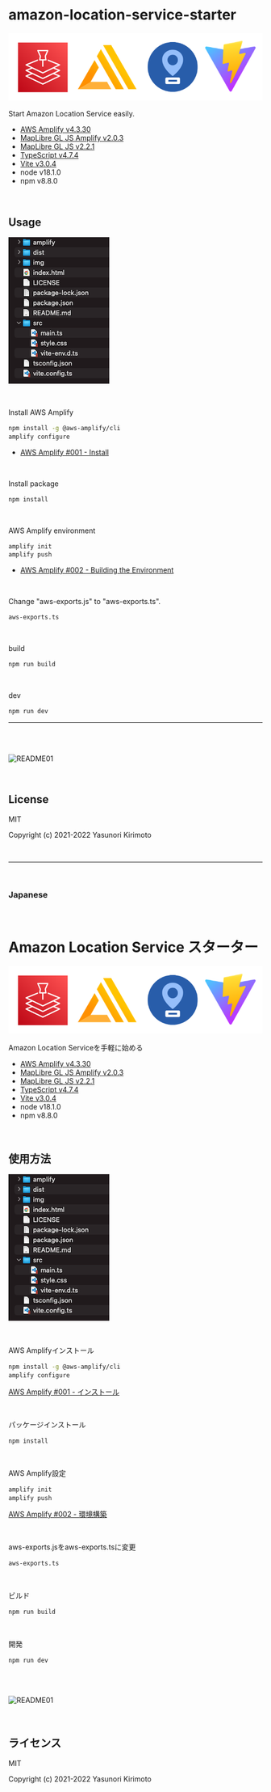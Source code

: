 # amazon-location-service-starter

![README02](img/README02.png)

Start Amazon Location Service easily.  
- [AWS Amplify v4.3.30](https://github.com/aws-amplify/amplify-js)  
- [MapLibre GL JS Amplify v2.0.3](https://github.com/aws-amplify/maplibre-gl-js-amplify)  
- [MapLibre GL JS v2.2.1](https://github.com/maplibre/maplibre-gl-js)  
- [TypeScript v4.7.4](https://www.typescriptlang.org)  
- [Vite v3.0.4](https://vitejs.dev)  
- node v18.1.0
- npm v8.8.0

<br>

## Usage

![README03](img/README03.png)

<br>

Install AWS Amplify
```bash
npm install -g @aws-amplify/cli
amplify configure
```
- [AWS Amplify #001 - Install](https://day-journal.com/memo/aws-amplify-001)

<br>

Install package
```bash
npm install
```

<br>

AWS Amplify environment
```bash
amplify init
amplify push
```
- [AWS Amplify #002 - Building the Environment](https://day-journal.com/memo/aws-amplify-002)

<br>

Change "aws-exports.js" to "aws-exports.ts".

```bash
aws-exports.ts
```

<br>

build
```bash
npm run build
```

<br>

dev
```bash
npm run dev
```

---

<br>
<br>

![README01](img/README01.gif)

<br>

## License
MIT

Copyright (c) 2021-2022 Yasunori Kirimoto

<br>

---

<br>

### Japanese

<br>

# Amazon Location Service スターター

![README02](img/README02.png)

Amazon Location Serviceを手軽に始める
- [AWS Amplify v4.3.30](https://github.com/aws-amplify/amplify-js)  
- [MapLibre GL JS Amplify v2.0.3](https://github.com/aws-amplify/maplibre-gl-js-amplify)  
- [MapLibre GL JS v2.2.1](https://github.com/maplibre/maplibre-gl-js)  
- [TypeScript v4.7.4](https://www.typescriptlang.org)  
- [Vite v3.0.4](https://vitejs.dev)  
- node v18.1.0
- npm v8.8.0

<br>

##  使用方法

![README03](img/README03.png)

<br>

AWS Amplifyインストール
```bash
npm install -g @aws-amplify/cli
amplify configure
```
[AWS Amplify #001 - インストール](https://day-journal.com/memo/aws-amplify-001)

<br>

パッケージインストール
```bash
npm install
```

<br>

AWS Amplify設定
```bash
amplify init
amplify push
```
[AWS Amplify #002 - 環境構築](https://day-journal.com/memo/aws-amplify-002)

<br>

aws-exports.jsをaws-exports.tsに変更

```bash
aws-exports.ts
```

<br>

ビルド
```bash
npm run build
```

<br>

開発
```bash
npm run dev
```

<br>
<br>

![README01](img/README01.gif)

<br>

## ライセンス
MIT

Copyright (c) 2021-2022 Yasunori Kirimoto

<br>
